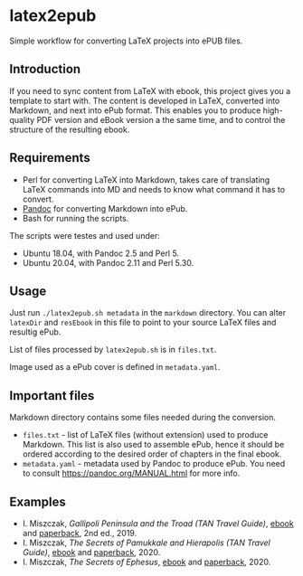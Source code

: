 # latex2epub

Simple workflow for converting LaTeX projects into ePUB files.

## Introduction

If you need to sync content from LaTeX with ebook, this project gives you a
template to start with. The content is developed in LaTeX, converted into
Markdown, and next into ePub format. This enables you to produce high-quality 
PDF version and eBook version a the same time, and to control the structure
of the resulting ebook.

## Requirements

* Perl for converting LaTeX into Markdown, takes care of translating LaTeX
  commands into MD and needs to know what command it has to convert.
* [Pandoc](https://pandoc.org/) for converting Markdown into ePub.
* Bash for running the scripts.

The scripts were testes and used under:
* Ubuntu 18.04, with Pandoc 2.5 and Perl 5.
* Ubuntu 20.04, with Pandoc 2.11 and Perl 5.30.

## Usage

Just run 
```./latex2epub.sh metadata``` 
in the `markdown` directory. You can alter `latexDir` and `resEbook` in this file to point to your source LaTeX files and resultig ePub.

List of files processed by `latex2epub.sh` is in `files.txt`.

Image used as a ePub cover is defined in `metadata.yaml`.

## Important files

Markdown directory contains some files needed during the conversion.

* `files.txt` - list of LaTeX files (without extension) used to produce Markdown.
  This list is also used to assemble ePub, hence it should be ordered according to the 
  desired order of chapters in the final ebook.
* `metadata.yaml` - metadata used by Pandoc to produce ePub. You need to consult
  https://pandoc.org/MANUAL.html for more info.

## Examples

* I. Miszczak, *Gallipoli Peninsula and the Troad (TAN Travel Guide)*, [ebook](https://www.amazon.com/gp/product/B07NCQPD9Y/) and [paperback](https://www.amazon.com/gp/product/8394426999/), 2nd ed., 2019.
* I. Miszczak, *The Secrets of Pamukkale and Hierapolis (TAN Travel Guide)*, [ebook](https://www.amazon.com/dp/B08381BH5S) and [paperback](https://www.amazon.com/dp/8395313055), 2020.
* I. Miszczak, *The Secrets of Ephesus*, [ebook](https://www.amazon.com/gp/product/B07NCQPD9Y/) and [paperback](https://www.amazon.com/dp/8395654014/), 2020.
